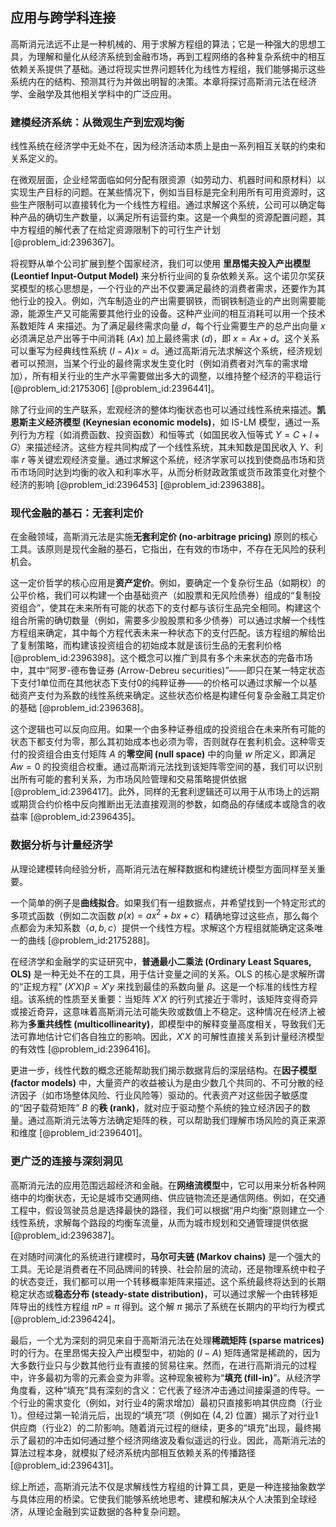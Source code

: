 ## 应用与跨学科连接

高斯消元法远不止是一种机械的、用于求解方程组的算法；它是一种强大的思想工具，为理解和量化从经济系统到金融市场，再到工程网络的各种复杂系统中的相互依赖关系提供了基础。通过将现实世界问题转化为线性方程组，我们能够揭示这些系统内在的结构、预测其行为并做出明智的决策。本章将探讨高斯消元法在经济学、金融学及其他相关学科中的广泛应用。

### 建模经济系统：从微观生产到宏观均衡

线性系统在经济学中无处不在，因为经济活动本质上是由一系列相互关联的约束和关系定义的。

在微观层面，企业经常面临如何分配有限资源（如劳动力、机器时间和原材料）以实现生产目标的问题。在某些情况下，例如当目标是完全利用所有可用资源时，这些生产限制可以直接转化为一个线性方程组。通过求解这个系统，公司可以确定每种产品的确切生产数量，以满足所有运营约束。这是一个典型的资源配置问题，其中方程组的解代表了在给定资源限制下的可行生产计划 [@problem_id:2396367]。

将视野从单个公司扩展到整个国家经济，我们可以使用 **里昂惕夫投入产出模型 (Leontief Input-Output Model)** 来分析行业间的复杂依赖关系。这个诺贝尔奖获奖模型的核心思想是，一个行业的产出不仅要满足最终的消费者需求，还要作为其他行业的投入。例如，汽车制造业的产出需要钢铁，而钢铁制造业的产出则需要能源，能源生产又可能需要其他行业的设备。这种产业间的相互消耗可以用一个技术系数矩阵 $A$ 来描述。为了满足最终需求向量 $d$，每个行业需要生产的总产出向量 $x$ 必须满足总产出等于中间消耗 ($Ax$) 加上最终需求 ($d$)，即 $x = Ax + d$。这个关系可以重写为经典线性系统 $(I - A)x = d$。通过高斯消元法求解这个系统，经济规划者可以预测，当某个行业的最终需求发生变化时（例如消费者对汽车的需求增加），所有相关行业的生产水平需要做出多大的调整，以维持整个经济的平稳运行 [@problem_id:2175306] [@problem_id:2396441]。

除了行业间的生产联系，宏观经济的整体均衡状态也可以通过线性系统来描述。**凯恩斯主义经济模型 (Keynesian economic models)**，如 IS-LM 模型，通过一系列行为方程（如消费函数、投资函数）和恒等式（如国民收入恒等式 $Y = C + I + G$）来描述经济。这些方程共同构成了一个线性系统，其未知数是国民收入 $Y$、利率 $r$ 等关键宏观经济变量。通过求解这个系统，经济学家可以找到使商品市场和货币市场同时达到均衡的收入和利率水平，从而分析财政政策或货币政策变化对整个经济的影响 [@problem_id:2396453] [@problem_id:2396388]。

### 现代金融的基石：无套利定价

在金融领域，高斯消元法是实施**无套利定价 (no-arbitrage pricing)** 原则的核心工具。该原则是现代金融的基石，它指出，在有效的市场中，不存在无风险的获利机会。

这一定价哲学的核心应用是**资产定价**。例如，要确定一个复杂衍生品（如期权）的公平价格，我们可以构建一个由基础资产（如股票和无风险债券）组成的“复制投资组合”，使其在未来所有可能的状态下的支付都与该衍生品完全相同。构建这个组合所需的确切数量（例如，需要多少股股票和多少债券）可以通过求解一个线性方程组来确定，其中每个方程代表未来一种状态下的支付匹配。该方程组的解给出了复制策略，而构建该投资组合的初始成本就是该衍生品的无套利价格 [@problem_id:2396398]。这个概念可以推广到具有多个未来状态的完备市场中，其中“阿罗-德布鲁证券 (Arrow-Debreu securities)”——即只在某一特定状态下支付1单位而在其他状态下支付0的纯粹证券——的价格可以通过求解一个以基础资产支付为系数的线性系统来确定。这些状态价格是构建任何复杂金融工具定价的基础 [@problem_id:2396368]。

这个逻辑也可以反向应用。如果一个由多种证券组成的投资组合在未来所有可能的状态下都支付为零，那么其初始成本也必须为零，否则就存在套利机会。这种零支付的投资组合由支付矩阵 $A$ 的**零空间 (null space)** 中的向量 $w$ 所定义，即满足 $Aw=0$ 的投资组合权重。通过高斯消元法找到该矩阵零空间的基，我们可以识别出所有可能的套利关系，为市场风险管理和交易策略提供依据 [@problem_id:2396417]。此外，同样的无套利逻辑还可以用于从市场上的远期或期货合约价格中反向推断出无法直接观测的参数，如商品的存储成本或隐含的收益率 [@problem_id:2396435]。

### 数据分析与计量经济学

从理论建模转向经验分析，高斯消元法在解释数据和构建统计模型方面同样至关重要。

一个简单的例子是**曲线拟合**。如果我们有一组数据点，并希望找到一个特定形式的多项式函数（例如二次函数 $p(x) = ax^2 + bx + c$）精确地穿过这些点，那么每个点都会为未知系数（$a, b, c$）提供一个线性方程。求解这个方程组就能确定这条唯一的曲线 [@problem_id:2175288]。

在经济学和金融学的实证研究中，**普通最小二乘法 (Ordinary Least Squares, OLS)** 是一种无处不在的工具，用于估计变量之间的关系。OLS 的核心是求解所谓的“正规方程” $(X'X)\beta = X'y$ 来找到最佳的系数向量 $\beta$。这是一个标准的线性方程组。该系统的性质至关重要：当矩阵 $X'X$ 的行列式接近于零时，该矩阵变得奇异或接近奇异，这意味着高斯消元法可能失败或数值上不稳定。这种情况在经济上被称为**多重共线性 (multicollinearity)**，即模型中的解释变量高度相关，导致我们无法可靠地估计它们各自独立的影响。因此，$X'X$ 的可解性直接关系到计量经济模型的有效性 [@problem_id:2396416]。

更进一步，线性代数的概念还能帮助我们揭示数据背后的深层结构。在**因子模型 (factor models)** 中，大量资产的收益被认为是由少数几个共同的、不可分散的经济因子（如市场整体风险、行业风险等）驱动的。代表资产对这些因子敏感度的“因子载荷矩阵” $B$ 的**秩 (rank)**，就对应于驱动整个系统的独立经济因子的数量。通过高斯消元法等方法确定矩阵的秩，可以帮助我们理解市场风险的真正来源和维度 [@problem_id:2396401]。

### 更广泛的连接与深刻洞见

高斯消元法的应用范围远超经济和金融。在**网络流模型**中，它可以用来分析各种网络中的均衡状态，无论是城市交通网络、供应链物流还是通信网络。例如，在交通工程中，假设驾驶员总是选择最快的路径，我们可以根据“用户均衡”原则建立一个线性系统，求解每个路段的均衡车流量，从而为城市规划和交通管理提供依据 [@problem_id:2396387]。

在对随时间演化的系统进行建模时，**马尔可夫链 (Markov chains)** 是一个强大的工具。无论是消费者在不同品牌间的转换、社会阶层的流动，还是物理系统中粒子的状态变迁，我们都可以用一个转移概率矩阵来描述。这个系统最终将达到的长期稳定状态或**稳态分布 (steady-state distribution)**，可以通过求解一个由转移矩阵导出的线性方程组 $\pi P = \pi$ 得到。这个解 $\pi$ 揭示了系统在长期内的平均行为模式 [@problem_id:2396424]。

最后，一个尤为深刻的洞见来自于高斯消元法在处理**稀疏矩阵 (sparse matrices)** 时的行为。在里昂惕夫投入产出模型中，初始的 $(I-A)$ 矩阵通常是稀疏的，因为大多数行业只与少数其他行业有直接的贸易往来。然而，在进行高斯消元的过程中，许多最初为零的元素会变为非零。这种现象被称为“**填充 (fill-in)**”。从经济学角度看，这种“填充”具有深刻的含义：它代表了经济冲击通过间接渠道的传导。一个行业的需求变化（例如，对行业4的需求增加）最初只直接影响其供应商（行业1）。但经过第一轮消元后，出现的“填充”项（例如在 $(4,2)$ 位置）揭示了对行业1供应商（行业2）的二阶影响。随着消元过程的继续，更多的“填充”出现，最终揭示了最初的冲击如何通过整个经济网络波及看似遥远的行业。因此，高斯消元法的算法过程本身，就模拟了经济系统内部相互依赖关系的传播路径 [@problem_id:2396431]。

综上所述，高斯消元法不仅是求解线性方程组的计算工具，更是一种连接抽象数学与具体应用的桥梁。它使我们能够系统地思考、建模和解决从个人决策到全球经济，从理论金融到实证数据的各种复杂问题。